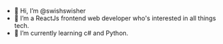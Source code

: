 - 👋 Hi, I’m @swishswisher
- 👀 I’m a ReactJs frontend web developer who's interested in all things tech.
- 🌱 I’m currently learning c# and Python.
